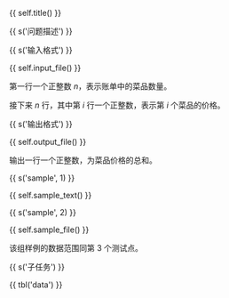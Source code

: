 {{ self.title() }}

{{ s('问题描述') }}



{{ s('输入格式') }}

{{ self.input_file() }}

第一行一个正整数 $n$，表示账单中的菜品数量。

接下来 $n$ 行，其中第 $i$ 行一个正整数，表示第 $i$ 个菜品的价格。

{{ s('输出格式') }}

{{ self.output_file() }}

输出一行一个正整数，为菜品价格的总和。

{{ s('sample', 1) }}

{{ self.sample_text() }}

{{ s('sample', 2) }}

{{ self.sample_file() }}

该组样例的数据范围同第 3 个测试点。

{{ s('子任务') }}

{{ tbl('data') }}
